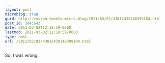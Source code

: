 ```yaml
---
layout: post
microblog: true
guid: http://vmstan-tweets.micro.blog/2011/03/02/43012438148399104.html
post_id: 3043643
date: 2011-03-02T12:18:59-0600
lastmod: 2011-03-02T12:18:59-0600
type: post
url: /2011/03/02/43012438148399104.html
---
```

So, I was wrong.

